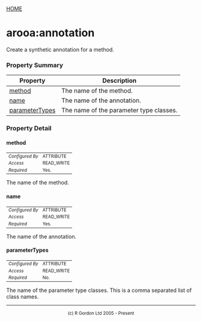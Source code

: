 [HOME](../../../../README.md)
# arooa:annotation

Create a synthetic annotation for a method.

### Property Summary

| Property | Description |
| -------- | ----------- |
| [method](#propertymethod) | The name of the method. | 
| [name](#propertyname) | The name of the annotation. | 
| [parameterTypes](#propertyparameterTypes) | The name of the parameter type classes. | 


### Property Detail
#### method <a name="propertymethod"></a>

<table style='font-size:smaller'>
      <tr><td><i>Configured By</i></td><td>ATTRIBUTE</td></tr>
      <tr><td><i>Access</i></td><td>READ_WRITE</td></tr>
      <tr><td><i>Required</i></td><td>Yes.</td></tr>
</table>

The name of the method.

#### name <a name="propertyname"></a>

<table style='font-size:smaller'>
      <tr><td><i>Configured By</i></td><td>ATTRIBUTE</td></tr>
      <tr><td><i>Access</i></td><td>READ_WRITE</td></tr>
      <tr><td><i>Required</i></td><td>Yes.</td></tr>
</table>

The name of the annotation.

#### parameterTypes <a name="propertyparameterTypes"></a>

<table style='font-size:smaller'>
      <tr><td><i>Configured By</i></td><td>ATTRIBUTE</td></tr>
      <tr><td><i>Access</i></td><td>READ_WRITE</td></tr>
      <tr><td><i>Required</i></td><td>No.</td></tr>
</table>

The name of the parameter type classes.
This is a comma separated list of class names.


-----------------------

<div style='font-size: smaller; text-align: center;'>(c) R Gordon Ltd 2005 - Present</div>
